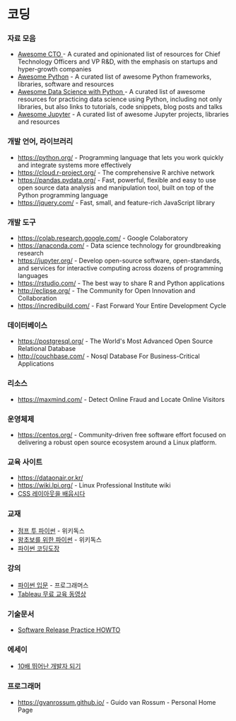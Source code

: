 # 코딩

### 자료 모음
* [Awesome CTO ](https://github.com/kuchin/awesome-cto) - A curated and opinionated list of resources for Chief Technology Officers and VP R&D, with the emphasis on startups and hyper-growth companies
* [Awesome Python](https://github.com/vinta/awesome-python) - A curated list of awesome Python frameworks, libraries, software and resources
* [Awesome Data Science with Python ](https://github.com/r0f1/datascience) - A curated list of awesome resources for practicing data science using Python, including not only libraries, but also links to tutorials, code snippets, blog posts and talks
* [Awesome Jupyter](https://github.com/markusschanta/awesome-jupyter) - A curated list of awesome Jupyter projects, libraries and resources

### 개발 언어, 라이브러리
* https://python.org/ - Programming language that lets you work quickly and integrate systems more effectively
* https://cloud.r-project.org/ - The comprehensive R archive network
* https://pandas.pydata.org/ - Fast, powerful, flexible and easy to use open source data analysis and manipulation tool, built on top of the Python programming language
* https://jquery.com/ - Fast, small, and feature-rich JavaScript library

### 개발 도구
* https://colab.research.google.com/ - Google Colaboratory 
* https://anaconda.com/ - Data science technology for groundbreaking research
* https://jupyter.org/ - Develop open-source software, open-standards, and services for interactive computing across dozens of programming languages
* https://rstudio.com/ - The best way to share R and Python applications
* http://eclipse.org/ - The Community for Open Innovation and Collaboration
* https://incredibuild.com/ - Fast Forward Your Entire Development Cycle

### 데이터베이스
* https://postgresql.org/ - The World's Most Advanced Open Source Relational Database
* http://couchbase.com/ - Nosql Database For Business-Critical Applications

### 리소스
* https://maxmind.com/ - Detect Online Fraud and Locate Online Visitors

### 운영체제
* https://centos.org/ - Community-driven free software effort focused on delivering a robust open source ecosystem around a Linux platform.

### 교육 사이트
* https://dataonair.or.kr/
* https://wiki.lpi.org/ - Linux Professional Institute wiki
* [CSS 레이아웃을 배웁시다](https://ko.learnlayout.com/) 

### 교재
* [점프 투 파이썬](https://wikidocs.net/book/1) - 위키독스
* [왕초보를 위한 파이썬](https://wikidocs.net/book/2) - 위키독스 
* [파이썬 코딩도장](https://dojang.io/mod/page/view.php?id=2151) 

### 강의
* [파이썬 입문](https://programmers.co.kr/learn/courses/2) - 프로그래머스
* [Tableau 무료 교육 동영상](https://www.tableau.com/ko-kr/learn/training/20211) 

### 기술문서
* [Software Release Practice HOWTO](https://wiki.kldp.org/HOWTO/html/Software-Release-Practice-HOWTO/index.html)

### 에세이
* [10배 뛰어난 개발자 되기](https://muchtrans.com/translations/10xdeveloper.ko.html)

### 프로그래머
* https://gvanrossum.github.io/ - Guido van Rossum - Personal Home Page 


